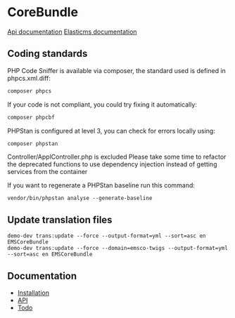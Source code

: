 CoreBundle
=============

[Api documentation](../master/doc/api.md)
[Elasticms documentation](../master/doc/elasticms.md)

Coding standards
----------------
PHP Code Sniffer is available via composer, the standard used is defined in phpcs.xml.diff:
````bash
composer phpcs
````

If your code is not compliant, you could try fixing it automatically:
````bash
composer phpcbf
````

PHPStan is configured at level 3, you can check for errors locally using:
`````bash
composer phpstan
`````

Controller/ApplController.php is excluded 
Please take some time to refactor the deprecated functions to use dependency injection instead of getting services from the container

If you want to regenerate a PHPStan baseline run this command:
```
vendor/bin/phpstan analyse --generate-baseline
```


## Update translation files

```
demo-dev trans:update --force --output-format=yml --sort=asc en EMSCoreBundle
demo-dev trans:update --force --domain=emsco-twigs --output-format=yml --sort=asc en EMSCoreBundle
```



Documentation
-------------
* [Installation](../master/doc/install.md)
* [API](../master/doc/api.md)
* [Todo](../master/doc/todo.md)
